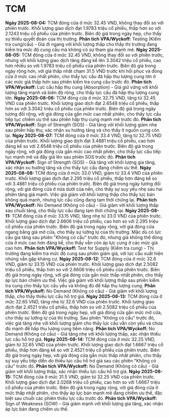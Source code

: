 # TCM

**Ngày 2025-08-04:** TCM đóng cửa ở mức 32.45 VND, không thay đổi so với phiên trước. Khối lượng giao dịch đạt 1.9783 triệu cổ phiếu, thấp hơn so với 2.1243 triệu cổ phiếu của phiên trước. Biên độ giá trong ngày hẹp, cho thấy sự thiếu quyết đoán của thị trường. **Phân tích VPA/Wyckoff:** Testing (Kiểm tra cung/cầu) - Giá đi ngang với khối lượng thấp cho thấy thị trường đang kiểm tra mức độ cung cầu mà không có sự tham gia mạnh mẽ.
**Ngày 2025-08-05:** TCM đóng cửa ở mức 32.45 VND, không thay đổi so với phiên trước, nhưng với khối lượng giao dịch tăng đáng kể lên 3.3042 triệu cổ phiếu, cao hơn nhiều so với 1.9783 triệu cổ phiếu của phiên trước. Biên độ giá trong ngày rộng hơn, với giá thấp nhất chạm 31.5 VND trước khi hồi phục và đóng cửa ở mức cao nhất phiên, cho thấy lực cầu đã hấp thụ lượng cung lớn ở các mức giá thấp hơn sau phiên kiểm tra cung cầu trước đó. **Phân tích VPA/Wyckoff:** Lực cầu hấp thụ cung (Absorption) - Giá giữ vững với khối lượng tăng mạnh và biên độ rộng, cho thấy lực cầu đã hấp thụ lượng cung lớn.
**Ngày 2025-08-06:** TCM đóng cửa ở mức 32.75 VND, tăng từ 32.45 VND của phiên trước. Khối lượng giao dịch đạt 2.6548 triệu cổ phiếu, thấp hơn so với 3.3042 triệu cổ phiếu của phiên trước. Biên độ giá trong ngày tương đối rộng, với giá đóng cửa gần mức cao nhất phiên, cho thấy lực cầu tiếp tục chiếm ưu thế sau phiên hấp thụ cung mạnh mẽ trước đó. **Phân tích VPA/Wyckoff:** Sign of Strength (SOS) - Giá tăng với khối lượng giảm nhẹ sau phiên hấp thụ, xác nhận xu hướng tăng và cho thấy ít nguồn cung còn lại.
**Ngày 2025-08-07:** TCM đóng cửa ở mức 33.4 VND, tăng từ 32.75 VND của phiên trước. Khối lượng giao dịch đạt 3.4881 triệu cổ phiếu, cao hơn đáng kể so với 2.6548 triệu cổ phiếu của phiên trước. Biên độ giá trong ngày rộng, với giá đóng cửa gần mức cao nhất phiên, cho thấy lực cầu tiếp tục mạnh mẽ và đẩy giá lên sau phiên SOS trước đó. **Phân tích VPA/Wyckoff:** Sign of Strength (SOS) - Giá tăng với khối lượng gia tăng, xác nhận xu hướng tăng và cho thấy lực cầu đang chiếm ưu thế.
**Ngày 2025-08-08:** TCM đóng cửa ở mức 33.0 VND, giảm từ 33.4 VND của phiên trước. Khối lượng giao dịch đạt 2.295 triệu cổ phiếu, thấp hơn đáng kể so với 3.4881 triệu cổ phiếu của phiên trước. Biên độ giá trong ngày tương đối rộng, với giá đóng cửa ở nửa dưới của nến, cho thấy sự suy yếu nhẹ sau hai phiên tăng giá mạnh. Việc giá giảm với khối lượng thấp cho thấy lực bán không quá mạnh, nhưng lực cầu cũng đang tạm thời chững lại. **Phân tích VPA/Wyckoff:** No Demand (Không có cầu) - Giá giảm với khối lượng thấp sau chuỗi tăng, cho thấy lực cầu đang tạm thời chững lại.
**Ngày 2025-08-11:** TCM đóng cửa ở mức 33.15 VND, tăng nhẹ từ 33.0 VND của phiên trước. Khối lượng giao dịch đạt 2.6606 triệu cổ phiếu, cao hơn so với 2.295 triệu cổ phiếu của phiên trước. Biên độ giá trong ngày rộng, với giá đóng cửa ngang bằng giá mở cửa, cho thấy sự lưỡng lự của thị trường. Mặc dù có lực cầu gia tăng sau phiên "Không có cầu" trước đó, nhưng giá không thể đóng cửa ở mức cao hơn đáng kể, cho thấy vẫn còn áp lực cung ở các mức giá cao hơn. **Phân tích VPA/Wyckoff:** Test for Supply (Kiểm tra cung) - Thị trường đang kiểm tra mức độ cung sau phiên giảm giá, với lực cầu xuất hiện nhưng vẫn gặp kháng cự.
**Ngày 2025-08-12:** TCM đóng cửa ở mức 32.6 VND, giảm từ 33.15 VND của phiên trước. Khối lượng giao dịch đạt 2.5082 triệu cổ phiếu, thấp hơn so với 2.6606 triệu cổ phiếu của phiên trước. Biên độ giá trong ngày rộng, với giá đóng cửa gần mức thấp nhất phiên, cho thấy áp lực bán chiếm ưu thế. Việc giá giảm với khối lượng thấp sau phiên kiểm tra cung cho thấy lực cầu yếu và không đủ để hấp thụ lượng cung. **Phân tích VPA/Wyckoff:** No Demand (Không có cầu) - Giá giảm với khối lượng thấp, cho thấy thiếu lực cầu hỗ trợ giá.
**Ngày 2025-08-13:** TCM đóng cửa ở mức 32.65 VND, tăng nhẹ từ 32.6 VND của phiên trước. Khối lượng giao dịch đạt 2.4521 triệu cổ phiếu, thấp hơn so với 2.5082 triệu cổ phiếu của phiên trước. Biên độ giá trong ngày hẹp, với giá đóng cửa gần mức mở cửa, cho thấy sự lưỡng lự của thị trường. Sau phiên "Không có cầu" trước đó, việc giá tăng nhẹ với khối lượng giảm cho thấy lực cầu vẫn còn yếu và chưa đủ mạnh để hấp thụ lượng cung tiềm năng. **Phân tích VPA/Wyckoff:** No Demand (Không có cầu) - Giá tăng nhẹ với khối lượng thấp, xác nhận thiếu lực cầu hỗ trợ giá.
**Ngày 2025-08-14:** TCM đóng cửa ở mức 32.25 VND, giảm từ 32.65 VND của phiên trước. Khối lượng giao dịch đạt 1.6667 triệu cổ phiếu, thấp hơn đáng kể so với 2.4521 triệu cổ phiếu của phiên trước. Biên độ giá trong ngày hẹp, với giá đóng cửa gần mức thấp nhất phiên, cho thấy sự suy yếu tiếp diễn do thiếu lực cầu hỗ trợ giá sau các phiên "Không có cầu" trước đó. **Phân tích VPA/Wyckoff:** No Demand (Không có cầu) - Giá giảm với khối lượng thấp, xác nhận thiếu lực cầu hỗ trợ giá.
**Ngày 2025-08-15:** TCM đóng cửa ở mức 31.5 VND, giảm từ 32.25 VND của phiên trước. Khối lượng giao dịch đạt 2.0268 triệu cổ phiếu, cao hơn so với 1.6667 triệu cổ phiếu của phiên trước. Biên độ giá trong ngày rộng, với giá đóng cửa ở mức thấp nhất phiên, cho thấy áp lực bán mạnh mẽ đang chiếm ưu thế, đặc biệt sau chuỗi các phiên thiếu lực cầu trước đó. **Phân tích VPA/Wyckoff:** Sign of Weakness (SOW) - Giá giảm mạnh với khối lượng gia tăng, xác nhận áp lực bán đang chiếm ưu thế.
